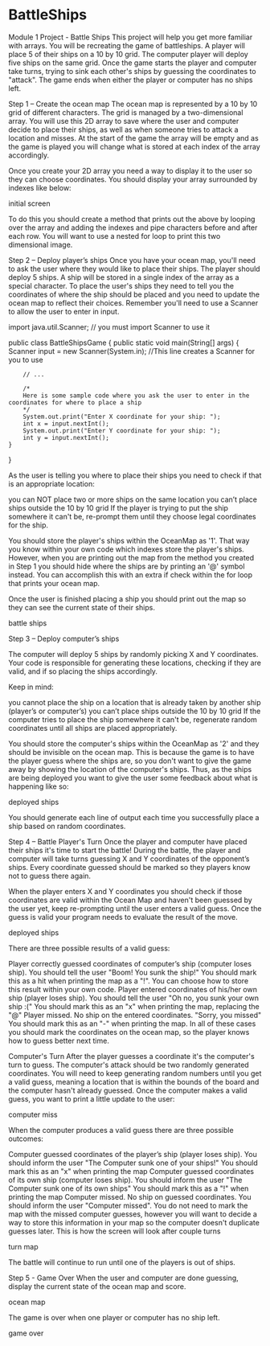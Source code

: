 # BattleShips
Module 1 Project - Battle Ships
This project will help you get more familiar with arrays. You will be recreating the game of battleships. A player will place 5 of their ships on a 10 by 10 grid. The computer player will deploy five ships on the same grid. Once the game starts the player and computer take turns, trying to sink each other's ships by guessing the coordinates to "attack". The game ends when either the player or computer has no ships left.

Step 1 – Create the ocean map
The ocean map is represented by a 10 by 10 grid of different characters. The grid is managed by a two-dimensional array. You will use this 2D array to save where the user and computer decide to place their ships, as well as when someone tries to attack a location and misses. At the start of the game the array will be empty and as the game is played you will change what is stored at each index of the array accordingly.

Once you create your 2D array you need a way to display it to the user so they can choose coordinates. You should display your array surrounded by indexes like below:

initial screen

To do this you should create a method that prints out the above by looping over the array and adding the indexes and pipe characters before and after each row. You will want to use a nested for loop to print this two dimensional image.

Step 2 – Deploy player’s ships
Once you have your ocean map, you'll need to ask the user where they would like to place their ships. The player should deploy 5 ships. A ship will be stored in a single index of the array as a special character. To place the user's ships they need to tell you the coordinates of where the ship should be placed and you need to update the ocean map to reflect their choices. Remember you'll need to use a Scanner to allow the user to enter in input.

import java.util.Scanner; // you must import Scanner to use it

public class BattleShipsGame {
    public static void main(String[] args) {
        Scanner input = new Scanner(System.in); //This line creates a Scanner for you to use

        // ...

        /* 
        Here is some sample code where you ask the user to enter in the coordinates for where to place a ship
        */
        System.out.print("Enter X coordinate for your ship: ");
        int x = input.nextInt();
        System.out.print("Enter Y coordinate for your ship: ");
        int y = input.nextInt();
    }
}

As the user is telling you where to place their ships you need to check if that is an appropriate location:

you can NOT place two or more ships on the same location
you can’t place ships outside the 10 by 10 grid
If the player is trying to put the ship somewhere it can't be, re-prompt them until they choose legal coordinates for the ship.

You should store the player's ships within the OceanMap as '1'. That way you know within your own code which indexes store the player's ships. However, when you are printing out the map from the method you created in Step 1 you should hide where the ships are by printing an '@' symbol instead. You can accomplish this with an extra if check within the for loop that prints your ocean map.

Once the user is finished placing a ship you should print out the map so they can see the current state of their ships.

battle ships

Step 3 – Deploy computer’s ships

The computer will deploy 5 ships by randomly picking X and Y coordinates. Your code is responsible for generating these locations, checking if they are valid, and if so placing the ships accordingly.

Keep in mind:

you cannot place the ship on a location that is already taken by another ship (player’s or computer’s)
you can’t place ships outside the 10 by 10 grid
If the computer tries to place the ship somewhere it can't be, regenerate random coordinates until all ships are placed appropriately.

You should store the computer's ships within the OceanMap as '2' and they should be invisible on the ocean map. This is because the game is to have the player guess where the ships are, so you don't want to give the game away by showing the location of the computer's ships. Thus, as the ships are being deployed you want to give the user some feedback about what is happening like so:

deployed ships

You should generate each line of output each time you successfully place a ship based on random coordinates.

Step 4 – Battle
Player's Turn
Once the player and computer have placed their ships it's time to start the battle! During the battle, the player and computer will take turns guessing X and Y coordinates of the opponent’s ships. Every coordinate guessed should be marked so they players know not to guess there again.

When the player enters X and Y coordinates you should check if those coordinates are valid within the Ocean Map and haven't been guessed by the user yet, keep re-prompting until the user enters a valid guess. Once the guess is valid your program needs to evaluate the result of the move.

deployed ships

There are three possible results of a valid guess:

Player correctly guessed coordinates of computer’s ship (computer loses ship).
You should tell the user "Boom! You sunk the ship!"
You should mark this as a hit when printing the map as a "!". You can choose how to store this result within your own code.
Player entered coordinates of his/her own ship (player loses ship).
You should tell the user "Oh no, you sunk your own ship :("
You should mark this as an "x" when printing the map, replacing the "@"
Player missed. No ship on the entered coordinates. "Sorry, you missed"
You should mark this as an "-" when printing the map.
In all of these cases you should mark the coordinates on the ocean map, so the player knows how to guess better next time.

Computer's Turn
After the player guesses a coordinate it's the computer's turn to guess. The computer's attack should be two randomly generated coordinates. You will need to keep generating random numbers until you get a valid guess, meaning a location that is within the bounds of the board and the computer hasn't already guessed. Once the computer makes a valid guess, you want to print a little update to the user:

computer miss

When the computer produces a valid guess there are three possible outcomes:

Computer guessed coordinates of the player’s ship (player loses ship).
You should inform the user "The Computer sunk one of your ships!"
You should mark this as an "x" when printing the map
Computer guessed coordinates of its own ship (computer loses ship).
You should inform the user "The Computer sunk one of its own ships"
You should mark this as a "!" when printing the map
Computer missed. No ship on guessed coordinates.
You should inform the user "Computer missed".
You do not need to mark the map with the missed computer guesses, however you will want to decide a way to store this information in your map so the computer doesn't duplicate guesses later.
This is how the screen will look after couple turns

turn map

The battle will continue to run until one of the players is out of ships.

Step 5 - Game Over
When the user and computer are done guessing, display the current state of the ocean map and score.

ocean map

The game is over when one player or computer has no ship left.

game over
